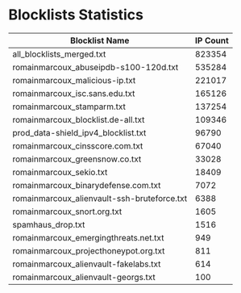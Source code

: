 # Blocklists Statistics
| Blocklist Name | IP Count |
|----|----|
| all_blocklists_merged.txt | 823354 |
| romainmarcoux_abuseipdb-s100-120d.txt | 535284 |
| romainmarcoux_malicious-ip.txt | 221017 |
| romainmarcoux_isc.sans.edu.txt | 165126 |
| romainmarcoux_stamparm.txt | 137254 |
| romainmarcoux_blocklist.de-all.txt | 109346 |
| prod_data-shield_ipv4_blocklist.txt | 96790 |
| romainmarcoux_cinsscore.com.txt | 67040 |
| romainmarcoux_greensnow.co.txt | 33028 |
| romainmarcoux_sekio.txt | 18409 |
| romainmarcoux_binarydefense.com.txt | 7072 |
| romainmarcoux_alienvault-ssh-bruteforce.txt | 6388 |
| romainmarcoux_snort.org.txt | 1605 |
| spamhaus_drop.txt | 1516 |
| romainmarcoux_emergingthreats.net.txt | 949 |
| romainmarcoux_projecthoneypot.org.txt | 811 |
| romainmarcoux_alienvault-fakelabs.txt | 614 |
| romainmarcoux_alienvault-georgs.txt | 100 |
